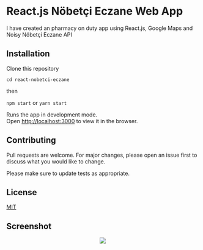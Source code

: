 # React.js Nöbetçi Eczane Web App

I have created an pharmacy on duty app using React.js, Google Maps and Noisy Nöbetçi Eczane API

## Installation

Clone this repository

```cd react-nobetci-eczane```

then

```npm start``` or ```yarn start```

Runs the app in development mode.\
Open [http://localhost:3000](http://localhost:3000) to view it in the browser.

## Contributing
Pull requests are welcome. For major changes, please open an issue first to discuss what you would like to change.

Please make sure to update tests as appropriate.

## License
[MIT](https://choosealicense.com/licenses/mit/)

## Screenshot

<p align="center">
    <img src="/img/screenshot.png">
</p>